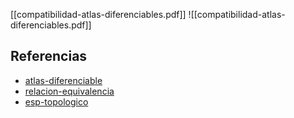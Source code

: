 [[compatibilidad-atlas-diferenciables.pdf]]
![[compatibilidad-atlas-diferenciables.pdf]]

## Referencias
- [atlas-diferenciable](./atlas-diferenciable.md)
- [relacion-equivalencia](./relacion-equivalencia.md)
- [esp-topologico](./esp-topologico.md)
